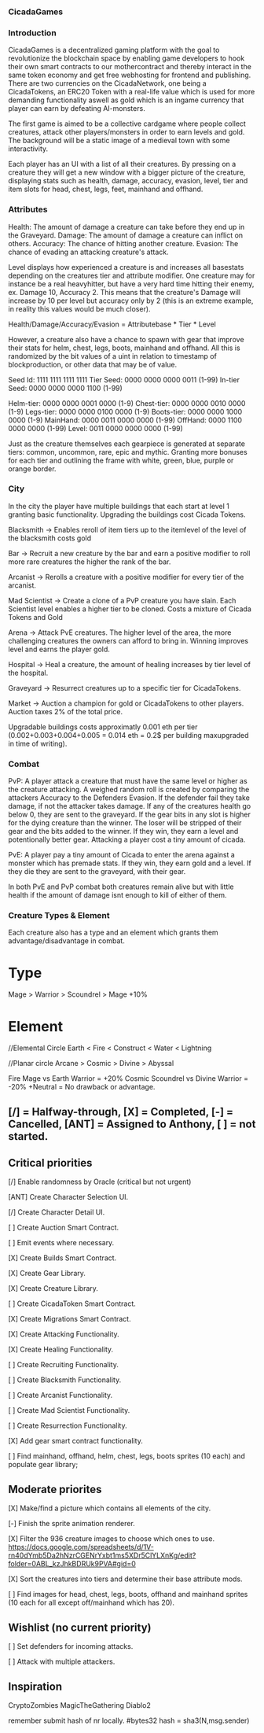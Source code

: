 ### CicadaGames

### Introduction
CicadaGames is a decentralized gaming platform with the goal to revolutionize the blockchain space by enabling game developers to hook their own
smart contracts to our mothercontract and thereby interact in the same token economy and get free webhosting for frontend and publishing.
There are two currencies on the CicadaNetwork, one being a CicadaTokens, an ERC20 Token with a real-life value which is used for more
demanding functionality aswell as gold which is an ingame currency that player can earn by defeating AI-monsters.

The first game is aimed to be a collective cardgame where people collect creatures, attack other players/monsters in order to earn levels
and gold. The background will be a static image of a medieval town with some interactivity.

Each player has an UI with a list of all their creatures. By pressing on a creature they will get a new window with a bigger picture of the creature,
displaying stats such as health, damage, accuracy, evasion, level, tier and item slots for head, chest, legs, feet, mainhand and offhand.

### Attributes
Health: The amount of damage a creature can take before they end up in the Graveyard.
Damage: The amount of damage a creature can inflict on others.
Accuracy: The chance of hitting another creature.
Evasion: The chance of evading an attacking creature's attack.

Level displays how experienced a creature is and increases all basestats depending on the creatures tier and attribute modifier. One creature
may for instance be a real heavyhitter, but have a very hard time hitting their enemy, ex. Damage 10, Accuracy 2. This means that the
creature's Damage will increase by 10 per level but accuracy only by 2 (this is an extreme example, in reality this values would be much closer).

Health/Damage/Accuracy/Evasion = Attributebase * Tier * Level

However, a creature also have a chance to spawn with gear that improve their stats for helm, chest, legs, boots, mainhand and offhand.
All this is randomized by the bit values of a uint in relation to timestamp of blockproduction, or other data that may be of value.

Seed Id: 1111 1111 1111 1111
Tier Seed: 0000 0000 0000 0011 (1-99)
In-tier Seed: 0000 0000 0000 1100 (1-99)

Helm-tier: 0000 0000 0001 0000 (1-9)
Chest-tier: 0000 0000 0010 0000 (1-9)
Legs-tier: 0000 0000 0100 0000 (1-9) 
Boots-tier: 0000 0000 1000 0000 (1-9)
MainHand: 0000 0011 0000 0000 (1-99)
OffHand: 0000 1100 0000 0000 (1-99)
Level: 0011 0000 0000 0000 (1-99)

Just as the creature themselves each gearpiece is generated at separate tiers: common, uncommon, rare, epic and mythic. Granting more bonuses
for each tier and outlining the frame with white, green, blue, purple or orange border.

### City
In the city the player have multiple buildings that each start at level 1 granting basic functionality. Upgrading the buildings cost
Cicada Tokens.

Blacksmith -> Enables reroll of item tiers up to the itemlevel of the level of the blacksmith costs gold

Bar -> Recruit a new creature by the bar and earn a positive modifier to roll more rare creatures the higher the rank of the bar.

Arcanist -> Rerolls a creature with a positive modifier for every tier of the arcanist.

Mad Scientist -> Create a clone of a PvP creature you have slain. Each Scientist level enables a higher tier to be cloned. Costs a mixture of
  Cicada Tokens and Gold

Arena -> Attack PvE creatures. The higher level of the area, the more challenging creatures the owners can afford to bring in. Winning
  improves level and earns the player gold.
  
Hospital -> Heal a creature, the amount of healing increases by tier level of the hospital.
  
Graveyard -> Resurrect creatures up to a specific tier for CicadaTokens.

Market -> Auction a champion for gold or CicadaTokens to other players. Auction taxes 2% of the total price. 

Upgradable buildings costs approximatly 0.001 eth per tier (0.002+0.003+0.004+0.005 = 0.014 eth = 0.2$ per building maxupgraded in time of
  writing).

### Combat
PvP: A player attack a creature that must have the same level or higher as the creature attacking. A weighed random roll is created by comparing
  the attackers Accuracy to the Defenders Evasion. If the defender fail they take damage, if not the attacker takes damage. If any of the creatures
  health go below 0, they are sent to the graveyard. If the gear bits in any slot is higher for the dying creature than the winner. The loser will
  be stripped of their gear and the bits added to the winner. If they win, they earn a level and potentionally better gear. Attacking a player
  cost a tiny amount of cicada.

PvE: A player pay a tiny amount of Cicada to enter the arena against a monster which has premade stats. If they win, they earn gold and a level.
  If they die they are sent to the graveyard, with their gear.
  
In both PvE and PvP combat both creatures remain alive but with little health if the amount of damage isnt enough to kill of either of them.

### Creature Types & Element
Each creature also has a type and an element which grants them advantage/disadvantage in combat.

# Type
Mage > Warrior > Scoundrel > Mage +10%

# Element
  //Elemental Circle
  Earth < Fire < Construct < Water < Lightning

  //Planar circle
  Arcane > Cosmic > Divine > Abyssal 

Fire Mage vs Earth Warrior = +20%
Cosmic Scoundrel vs Divine Warrior = -20%
+Neutral = No drawback or advantage.


## [/] = Halfway-through, [X] = Completed, [-] = Cancelled, [ANT] = Assigned to Anthony, [ ] = not started.

## Critical priorities

[/] Enable randomness by Oracle (critical but not urgent)

[ANT] Create Character Selection UI.

[/] Create Character Detail UI.

[ ] Create Auction Smart Contract.

[ ] Emit events where necessary.

[X] Create Builds Smart Contract.

[X] Create Gear Library.

[X] Create Creature Library.

[ ] Create CicadaToken Smart Contract.

[X] Create Migrations Smart Contract.

[X] Create Attacking Functionality.

[X] Create Healing Functionality.

[ ] Create Recruiting Functionality.

[ ] Create Blacksmith Functionality.

[ ] Create Arcanist Functionality.

[ ] Create Mad Scientist Functionality.

[ ] Create Resurrection Functionality.

[X] Add gear smart contract functionality.

[ ] Find mainhand, offhand, helm, chest, legs, boots sprites (10 each) and populate gear library;

## Moderate priorites

[X] Make/find a picture which contains all elements of the city.

[-] Finish the sprite animation renderer.

[X] Filter the 936 creature images to choose which ones to use. https://docs.google.com/spreadsheets/d/1V-rn40dYmb5Da2hNzrCGENrYxbt1ms5XDr5ClYLXnKg/edit?folder=0ABL_kzJhkBDRUk9PVA#gid=0

[X] Sort the creatures into tiers and determine their base attribute mods.

[ ] Find images for head, chest, legs, boots, offhand and mainhand sprites (10 each for all except off/mainhand which has 20).

## Wishlist (no current priority)

[ ] Set defenders for incoming attacks.

[ ] Attack with multiple attackers.

## Inspiration
CryptoZombies
MagicTheGathering
Diablo2

remember submit hash of nr locally.
#bytes32 hash = sha3(N,msg.sender)